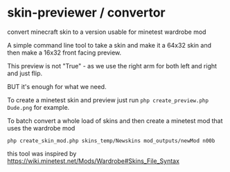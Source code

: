# skin-previewer / convertor 
convert minecraft skin to a version usable for minetest wardrobe mod

A simple command line tool to take a skin and make it a 64x32 skin and then make a 16x32 front facing preview.

This preview is not "True" - as we use the right arm for both left and right and just flip.

BUT it's enough for what we need.

To create a minetest skin and preview just run `php create_preview.php Dude.png` for example.

To batch convert a whole load of skins and then create a minetest mod that uses the wardrobe mod 

`php create_skin_mod.php skins_temp/Newskins mod_outputs/newMod n00b`

this tool was inspired by https://wiki.minetest.net/Mods/Wardrobe#Skins_File_Syntax
